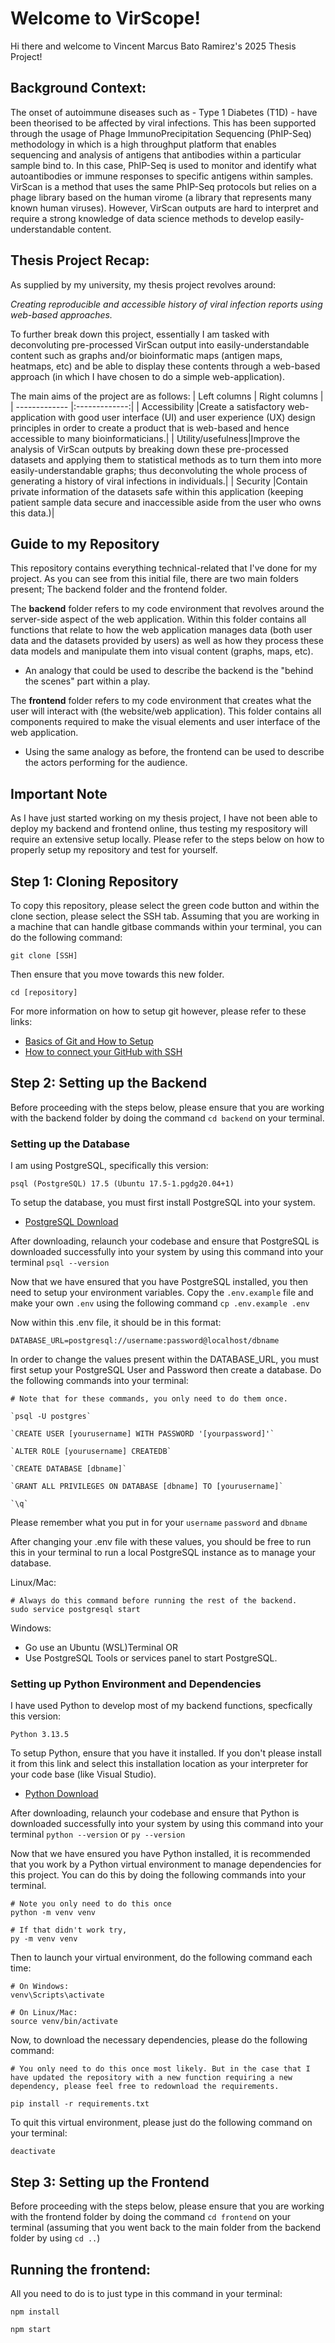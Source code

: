 # Welcome to VirScope!

Hi there and welcome to Vincent Marcus Bato Ramirez's 2025 Thesis Project!

## Background Context:

The onset of autoimmune diseases such as - Type 1 Diabetes (T1D) - have been theorised to be affected by viral infections. This has been supported through the usage of Phage ImmunoPrecipitation Sequencing (PhIP-Seq) methodology in which is a high throughput platform that enables sequencing and analysis of antigens that antibodies within a particular sample bind to. In this case, PhIP-Seq is used to monitor and identify what autoantibodies or immune responses to specific antigens within samples. VirScan is a method that uses the same PhIP-Seq protocols but relies on a phage library based on the human virome (a library that represents many known human viruses). However, VirScan outputs are hard to interpret and require a strong knowledge of data science methods to develop easily-understandable content.

## Thesis Project Recap:

As supplied by my university, my thesis project revolves around:

 *Creating reproducible and accessible history of viral infection reports using web-based approaches.*

To further break down this project, essentially I am tasked with deconvoluting pre-processed VirScan output into easily-understandable content such as graphs and/or bioinformatic maps (antigen maps, heatmaps, etc) and be able to display these contents through a web-based approach (in which I have chosen to do a simple web-application).

The main aims of the project are as follows:
| Left columns  | Right columns |
| ------------- |:-------------:|
| Accessibility |Create a satisfactory web-application with good user interface (UI) and user experience (UX) design principles in order to create a product that is web-based and hence accessible to many bioinformaticians.|
| Utility/usefulness|Improve the analysis of VirScan outputs by breaking down these pre-processed datasets and applying them to statistical methods as to turn them into more easily-understandable graphs; thus deconvoluting the whole process of generating a history of viral infections in individuals.|
| Security      |Contain private information of the datasets safe within this application (keeping patient sample data secure and inaccessible aside from the user who owns this data.)|

## Guide to my Repository

This repository contains everything technical-related that I've done for my project. As you can see from this initial file, there are two main folders present; The backend folder and the frontend folder.

The **backend** folder refers to my code environment that revolves around the server-side aspect of the web application. Within this folder contains all functions that relate to how the web application manages data (both user data and the datasets provided by users) as well as how they process these data models and manipulate them into visual content (graphs, maps, etc).
* An analogy that could be used to describe the backend is the "behind the scenes" part within a play.

The **frontend** folder refers to my code environment that creates what the user will interact with (the website/web application). This folder contains all components required to make the visual elements and user interface of the web application.
* Using the same analogy as before, the frontend can be used to describe the actors performing for the audience.

## Important Note

As I have just started working on my thesis project, I have not been able to deploy my backend and frontend online, thus testing my respository will require an extensive setup locally. Please refer to the steps below on how to properly setup my repository and test for yourself.

## Step 1: Cloning Repository

To copy this repository, please select the green code button and within the clone section, please select the SSH tab. Assuming that you are working in a machine that can handle gitbase commands within your terminal, you can do the following command:

`git clone [SSH]`

Then ensure that you move towards this new folder.

`cd [repository]`

For more information on how to setup git however, please refer to these links:
* [Basics of Git and How to Setup](https://docs.github.com/en/get-started/git-basics/set-up-git])
* [How to connect your GitHub with SSH](https://docs.github.com/en/authentication/connecting-to-github-with-ssh)

## Step 2: Setting up the Backend

Before proceeding with the steps below, please ensure that you are working with the backend folder by doing the command `cd backend` on your terminal.

### Setting up the Database

I am using PostgreSQL, specifically this version:

```
psql (PostgreSQL) 17.5 (Ubuntu 17.5-1.pgdg20.04+1)
```

To setup the database, you must first install PostgreSQL into your system.
* [PostgreSQL Download](https://www.postgresql.org/download/)

After downloading, relaunch your codebase and ensure that PostgreSQL is downloaded successfully into your system by using this command into your terminal `psql --version`

Now that we have ensured that you have PostgreSQL installed, you then need to setup your environment variables. Copy the `.env.example` file and make your own `.env` using the following command `cp .env.example .env`

Now within this .env file, it should be in this format:

```
DATABASE_URL=postgresql://username:password@localhost/dbname
```

In order to change the values present within the DATABASE_URL, you must first setup your PostgreSQL User and Password then create a database. Do the following commands into your terminal:
```
# Note that for these commands, you only need to do them once.

`psql -U postgres`

`CREATE USER [yourusername] WITH PASSWORD '[yourpassword]'`

`ALTER ROLE [yourusername] CREATEDB`

`CREATE DATABASE [dbname]`

`GRANT ALL PRIVILEGES ON DATABASE [dbname] TO [yourusername]`

`\q`
```

Please remember what you put in for your `username` `password` and `dbname`

After changing your .env file with these values, you should be free to run this in your terminal to run a local PostgreSQL instance as to manage your database.

Linux/Mac:
```
# Always do this command before running the rest of the backend.
sudo service postgresql start
```

Windows:
* Go use an Ubuntu (WSL)Terminal OR
* Use PostgreSQL Tools or services panel to start PostgreSQL.

### Setting up Python Environment and Dependencies

I have used Python to develop most of my backend functions, specfically this version:

```
Python 3.13.5
```

To setup Python, ensure that you have it installed. If you don't please install it from this link and select this installation location as your interpreter for your code base (like Visual Studio).
* [Python Download](https://www.python.org/downloads/)

After downloading, relaunch your codebase and ensure that Python is downloaded successfully into your system by using this command into your terminal `python --version` or `py --version`

Now that we have ensured you have Python installed, it is recommended that you work by a Python virtual environment to manage dependencies for this project. You can do this by doing the following commands into your terminal.

```
# Note you only need to do this once
python -m venv venv

# If that didn't work try,
py -m venv venv
```

Then to launch your virtual environment, do the following command each time:

```
# On Windows:
venv\Scripts\activate

# On Linux/Mac:
source venv/bin/activate
```

Now, to download the necessary dependencies, please do the following command:

```
# You only need to do this once most likely. But in the case that I have updated the repository with a new function requiring a new dependency, please feel free to redownload the requirements.

pip install -r requirements.txt

```

To quit this virtual environment, please just do the following command on your terminal:

```
deactivate
```

## Step 3: Setting up the Frontend

Before proceeding with the steps below, please ensure that you are working with the frontend folder by doing the command `cd frontend` on your terminal (assuming that you went back to the main folder from the backend folder by using `cd ..`)

## Running the frontend:

All you need to do is to just type in this command in your terminal:

```
npm install

npm start
```
